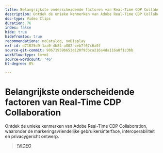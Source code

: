 ```yaml
---
title: Belangrijkste onderscheidende factoren van Real-Time CDP Collaboration
description: Ontdek de unieke kenmerken van Adobe Real-Time CDP Collaboration, waaronder de markeringsvriendelijke gebruikersinterface, interoperabiliteit en privacygericht ontwerp.
doc-type: Video Clips
duration: 76
index: false
hide: true
hidefromtoc: true
recommendations: noCatalog, noDisplay
exl-id: d71025d9-1aa0-4b84-a802-ceb7f67c6a0f
source-git-commit: 90671959b653e120f93bca216a4da116a8f1c3bb
workflow-type: tm+mt
source-wordcount: '46'
ht-degree: 0%

---
```


# Belangrijkste onderscheidende factoren van Real-Time CDP Collaboration

Ontdek de unieke kenmerken van Adobe Real-Time CDP Collaboration, waaronder de markeringsvriendelijke gebruikersinterface, interoperabiliteit en privacygericht ontwerp.

<!-- 62_OS511_3442426_75_key-differentiators-of-realtime-cdp-collaboration -->
>[!VIDEO](https://video.tv.adobe.com/v/3460547/?learn=on&enablevpops=true&captions=dut)
